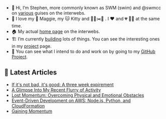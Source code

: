 - 👋 Hi, I’m Stephen, more commonly known as SWM (swim) and @swmcc on [various](https://links.swm.cc) guises on the interwebs.
- 💞️ I love my 🐶 Maggie, my 🐱 Kitty and 👨‍🌾✂️🌳 . I ❤️ and 💔 🏌️‍♂️ at the same time.
- 🏠 My actual [home page](https://swm.cc) on the interwebs.
- 🏗 I’m currently [building](https://changelog.swm.cc) lots of things. You can see the interesting ones in my [project](https://swm.cc/projects) page.
- 💼 You can see what I intend to do and work on by going to my [GitHub Project](https://github.com/users/swmcc/projects/6).

## 📕 Latest Articles

<!-- BLOG-POST-LIST:START -->
- [If it&#39;s not bad, it&#39;s good: A three week expirement](https://swm.cc/articles/if_its_not_bad_its_good)
- [A Glimpse Into My Recent Flurry of Activity](https://swm.cc/articles/perfect_is_the_enemy_of_good)
- [Lost Momentum: Overcoming Physical and Emotional Obstacles](https://swm.cc/articles/losing-momentum)
- [Event-Driven Development on AWS: Node.js, Python, and CloudFormation](https://swm.cc/articles/event-driven-architecture)
- [Gaining Momentum](https://swm.cc/articles/gaining-momentum)
<!-- BLOG-POST-LIST:END -->
